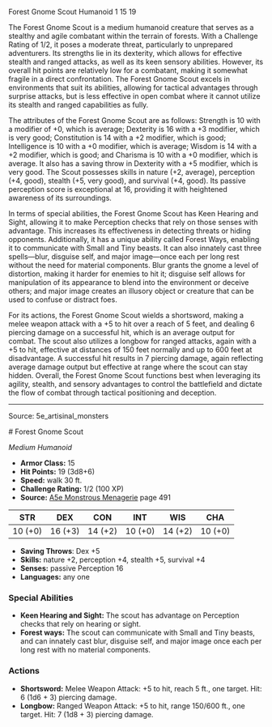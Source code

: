 <MonsterName/>Forest Gnome Scout</MonsterName>
<CreatureType/>Humanoid</CreatureType>
<CR/>1</CR>
<AC/>15</AC>
<HP/>19</HP>
<summary>The Forest Gnome Scout is a medium humanoid creature that serves as a stealthy and agile combatant within the terrain of forests. With a Challenge Rating of 1/2, it poses a moderate threat, particularly to unprepared adventurers. Its strengths lie in its dexterity, which allows for effective stealth and ranged attacks, as well as its keen sensory abilities. However, its overall hit points are relatively low for a combatant, making it somewhat fragile in a direct confrontation. The Forest Gnome Scout excels in environments that suit its abilities, allowing for tactical advantages through surprise attacks, but is less effective in open combat where it cannot utilize its stealth and ranged capabilities as fully.</summary>

<detail>

The attributes of the Forest Gnome Scout are as follows: Strength is 10 with a modifier of +0, which is average; Dexterity is 16 with a +3 modifier, which is very good; Constitution is 14 with a +2 modifier, which is good; Intelligence is 10 with a +0 modifier, which is average; Wisdom is 14 with a +2 modifier, which is good; and Charisma is 10 with a +0 modifier, which is average. It also has a saving throw in Dexterity with a +5 modifier, which is very good. The Scout possesses skills in nature (+2, average), perception (+4, good), stealth (+5, very good), and survival (+4, good). Its passive perception score is exceptional at 16, providing it with heightened awareness of its surroundings.

In terms of special abilities, the Forest Gnome Scout has Keen Hearing and Sight, allowing it to make Perception checks that rely on those senses with advantage. This increases its effectiveness in detecting threats or hiding opponents. Additionally, it has a unique ability called Forest Ways, enabling it to communicate with Small and Tiny beasts. It can also innately cast three spells—blur, disguise self, and major image—once each per long rest without the need for material components. Blur grants the gnome a level of distortion, making it harder for enemies to hit it; disguise self allows for manipulation of its appearance to blend into the environment or deceive others; and major image creates an illusory object or creature that can be used to confuse or distract foes.

For its actions, the Forest Gnome Scout wields a shortsword, making a melee weapon attack with a +5 to hit over a reach of 5 feet, and dealing 6 piercing damage on a successful hit, which is an average output for combat. The scout also utilizes a longbow for ranged attacks, again with a +5 to hit, effective at distances of 150 feet normally and up to 600 feet at disadvantage. A successful hit results in 7 piercing damage, again reflecting average damage output but effective at range where the scout can stay hidden. Overall, the Forest Gnome Scout functions best when leveraging its agility, stealth, and sensory advantages to control the battlefield and dictate the flow of combat through tactical positioning and deception.</detail>



---

Source: 5e_artisinal_monsters

<statblock>
# Forest Gnome Scout

*Medium* *Humanoid*

- **Armor Class:** 15
- **Hit Points:** 19 (3d8+6)
- **Speed:** walk 30 ft.
- **Challenge Rating:** 1/2 (100 XP)
- **Source:** [A5e Monstrous Menagerie](https://enpublishingrpg.com/products/level-up-monstrous-menagerie-a5e) page 491

| STR | DEX | CON | INT | WIS | CHA |
| --- | --- | --- | --- | --- | --- |
| 10 (+0) | 16 (+3) | 14 (+2) | 10 (+0) | 14 (+2) | 10 (+0) |

- **Saving Throws**: Dex +5
- **Skills:** nature +2, perception +4, stealth +5, survival +4
- **Senses:** passive Perception 16
- **Languages:** any one

### Special Abilities

- **Keen Hearing and Sight:** The scout has advantage on Perception checks that rely on hearing or sight.
- **Forest ways:** The scout can communicate with Small and Tiny beasts, and can innately cast blur, disguise self, and major image once each per long rest with no material components.

### Actions

- **Shortsword:** Melee Weapon Attack: +5 to hit, reach 5 ft., one target. Hit: 6 (1d6 + 3) piercing damage.
- **Longbow:** Ranged Weapon Attack: +5 to hit, range 150/600 ft., one target. Hit: 7 (1d8 + 3) piercing damage.


</statblock>


